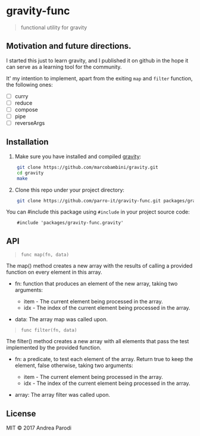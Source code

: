 # gravity-func

> functional utility for gravity

## Motivation and future directions.

I started this just to learn gravity, and I published it on github
in the hope it can serve as a learning tool for the community.

It' my intention to implement, apart from the exiting `map` and
`filter` function, the following ones:

* [ ] curry
* [ ] reduce
* [ ] compose
* [ ] pipe
* [ ] reverseArgs

## Installation

1) Make sure you have installed and compiled [gravity](https://github.com/marcobambini/gravity):

```bash
    git clone https://github.com/marcobambini/gravity.git
    cd gravity
    make
```

2) Clone this repo under your project directory:

```bash
    git clone https://github.com/parro-it/gravity-func.git packages/gravity-func
```

You can #include this package using `#include` in your project source code:

```
    #include 'packages/gravity-func.gravity'
```

## API

> `func map(fn, data)`

The map() method creates a new array with the results of calling a provided function on every element in this array.

* fn: function that produces an element of the new array, taking two arguments:

    * item - The current element being processed in the array.
    * idx - The index of the current element being processed in the array.

* data: The array map was called upon.

> `func filter(fn, data)`

The filter() method creates a new array with all elements that pass the test implemented by the provided function.

* fn: a predicate, to test each element of the array. Return true to keep the element, false otherwise, taking two arguments:
    * item - The current element being processed in the array.
    * idx - The index of the current element being processed in the array.

* array: The array filter was called upon.

## License

MIT © 2017 Andrea Parodi
